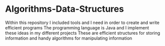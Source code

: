 # Algorithms-Data-Structures

Within this repository I included tools and I need in order to create and write efficient programs
The programming language is Java and I implement these ideas in my different projects
These are efficient structures for storing information and handy algorithms for manipulating information

